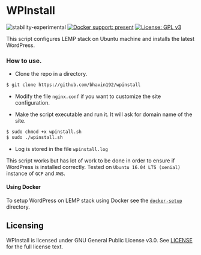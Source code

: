 # WPInstall

![stability-experimental](https://img.shields.io/badge/stability-experimental-orange.svg) [![Docker support: present](https://img.shields.io/badge/Docker%20support-present-blue.svg)](https://www.docker.com/what-docker) [![License: GPL v3](https://img.shields.io/badge/License-GPL%20v3-blue.svg)](https://www.gnu.org/licenses/gpl-3.0)


This script configures LEMP stack on Ubuntu machine and installs the latest WordPress.

### How to use.

- Clone the repo in a directory.
```sh
$ git clone https://github.com/bhavin192/wpinstall
```

- Modify the file `nginx.conf` if you want to customize the site configuration.

- Make the script executable and run it. It will ask for domain name of the site.

```sh
$ sudo chmod +x wpinstall.sh
$ sudo ./wpinstall.sh
```

- Log is stored in the file `wpinstall.log`

This script works but has lot of work to be done in order to ensure if WordPress is installed correctly. 
Tested on `Ubuntu 16.04 LTS (xenial)` instance of `GCP` and `AWS`. 

#### Using Docker

To setup WordPress on LEMP stack using Docker see the [`docker-setup`](https://github.com/bhavin192/wpinstall/tree/master/docker-setup) directory. 

## Licensing

WPInstall is licensed under GNU General Public License v3.0. See [LICENSE](https://github.com/bhavin192/wpinstall/blob/master/LICENSE) for the full license text.
